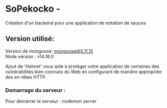 # SoPekocko -

Création d'un backend pour une application de notation de sauces


## Version utilisé:

Version de mongoose:   mongoose@5.11.15   
Node version : v14.16.0

Ajout de 'Helmet' vous aide à protéger votre application de certaines des vulnérabilités bien connues du Web en configurant de manière appropriée des en-têtes HTTP.

### Demarrage du serveur : 

Pour demarrer le serveur : nodemon server